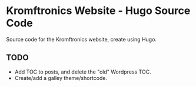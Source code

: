 # Kromftronics Website - Hugo Source Code
Source code for the Kromftronics website, create using Hugo.

## TODO
- Add TOC to posts, and delete the "old" Wordpress TOC.
- Create/add a galley theme/shortcode.
